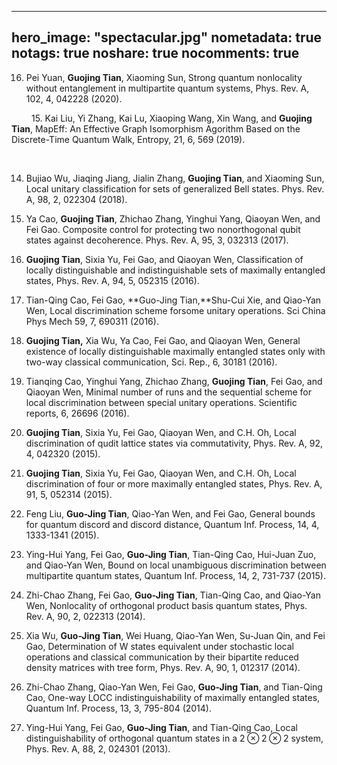 
---
hero_image: "spectacular.jpg"
nometadata: true
notags: true
noshare: true
nocomments: true
---

16. Pei Yuan, **Guojing Tian**, Xiaoming Sun, Strong quantum nonlocality without entanglement in multipartite quantum systems, Phys. Rev. A, 102, 4, 042228 (2020).

  &emsp;&emsp; 
15. Kai Liu, Yi Zhang, Kai Lu, Xiaoping Wang, Xin Wang, and **Guojing Tian**, MapEff: An Effective Graph Isomorphism Agorithm Based on the Discrete-Time Quantum Walk, Entropy, 21, 6, 569 (2019).

  &emsp;&emsp; 

14. Bujiao Wu, Jiaqing Jiang, Jialin Zhang, **Guojing Tian**, and Xiaoming Sun, Local unitary classification for sets of generalized Bell states. Phys. Rev. A, 98, 2, 022304 (2018).&emsp;&emsp;




13. Ya Cao, **Guojing Tian**, Zhichao Zhang, Yinghui Yang, Qiaoyan Wen, and Fei Gao. Composite control for protecting two nonorthogonal qubit states against decoherence. Phys. Rev. A, 95, 3, 032313 (2017).

12. **Guojing Tian**, Sixia Yu, Fei Gao, and Qiaoyan Wen, Classification of locally distinguishable and indistinguishable sets of maximally entangled states, Phys. Rev. A, 94, 5, 052315 (2016).

11. Tian-Qing Cao, Fei Gao, **Guo-Jing Tian,**Shu-Cui Xie, and Qiao-Yan Wen, Local discrimination scheme forsome unitary operations. Sci China Phys Mech 59, 7, 690311 (2016).

10. **Guojing Tian,** Xia Wu, Ya Cao, Fei Gao, and Qiaoyan Wen, General existence of locally distinguishable maximally entangled states only with two-way classical communication, Sci. Rep., 6, 30181 (2016).

9. Tianqing Cao, Yinghui Yang, Zhichao Zhang, **Guojing Tian**, Fei Gao, and Qiaoyan Wen, Minimal number of runs and the sequential scheme for local discrimination between special unitary operations. Scientific reports, 6, 26696 (2016).

8. **Guojing Tian**, Sixia Yu, Fei Gao, Qiaoyan Wen, and C.H. Oh, Local discrimination of qudit lattice states via commutativity, Phys. Rev. A, 92, 4, 042320 (2015).

7. **Guojing Tian**, Sixia Yu, Fei Gao, Qiaoyan Wen, and C.H. Oh, Local discrimination of four or more maximally entangled states, Phys. Rev. A, 91, 5, 052314 (2015). 

6. Feng Liu, **Guo-Jing Tian**, Qiao-Yan Wen, and Fei Gao,  General bounds for quantum discord and discord distance, Quantum Inf. Process, 14, 4, 1333-1341 (2015).

5. Ying-Hui Yang, Fei Gao, **Guo-Jing Tian**, Tian-Qing Cao, Hui-Juan Zuo, and Qiao-Yan Wen, Bound on local unambiguous  discrimination between multipartite quantum states,  Quantum Inf. Process, 14, 2, 731-737 (2015).

4. Zhi-Chao Zhang, Fei Gao, **Guo-Jing Tian**, Tian-Qing Cao, and Qiao-Yan Wen, Nonlocality of orthogonal product basis quantum states, Phys. Rev. A, 90, 2, 022313 (2014).

3. Xia Wu, **Guo-Jing Tian**, Wei Huang, Qiao-Yan Wen, Su-Juan Qin, and Fei Gao, Determination of W states equivalent under stochastic local operations and classical communication by their bipartite reduced density matrices with tree form, Phys. Rev. A, 90, 1, 012317 (2014).

2. Zhi-Chao Zhang, Qiao-Yan Wen, Fei Gao, **Guo-Jing Tian**, and Tian-Qing Cao, One-way LOCC indistinguishability of maximally entangled states,  Quantum Inf. Process, 13, 3, 795-804 (2014).

1. Ying-Hui Yang, Fei Gao, **Guo-Jing Tian**, and Tian-Qing Cao, Local distinguishability of orthogonal quantum states in a $2\otimes2\otimes2$ system, Phys. Rev. A,  88, 2, 024301 (2013). 
